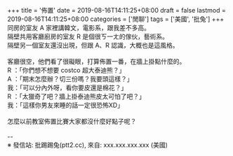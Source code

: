 +++
title = '佈置'
date = 2019-08-16T14:11:25+08:00
draft = false
lastmod = 2019-08-16T14:11:25+08:00
categories = ['閒聊']
tags = ['美國', '批兔']
+++
同房的室友 A 家裡講韓文，電影系，跟我差不多高。<br>
隔壁共用客廳廚房的室友 R 是個很ㄎ一ㄤ的傢伙，藝術系。<br>
隔壁另一個室友還沒出現，但跟 A、R 認識，大概也是這風格。<br>
<br>
客廳很空，他們看了很礙眼，打算佈置一番，在牆上掛點什麼的。<br>
R ：「你們想不想要 costco 超大泰迪熊？」<br>
A ：「期末怎麼辦？切三份嗎？我要頭這樣？」<br>
我：「可以分內外呀，看你要皮還是棉花？」<br>
R ：「太獵奇了吧？牆上掛泰迪熊皮太可怕了吧？」<br>
我：「這樣你男友來睡的話一定很恐怖XD」<br>
<br>
怎麼以前教室佈置比賽大家都沒什麼好點子呢？<br>
<br>
--<br>
※ 發信站: 批踢踢兔(ptt2.cc), 來自: xxx.xxx.xxx.xxx (美國)<br>
